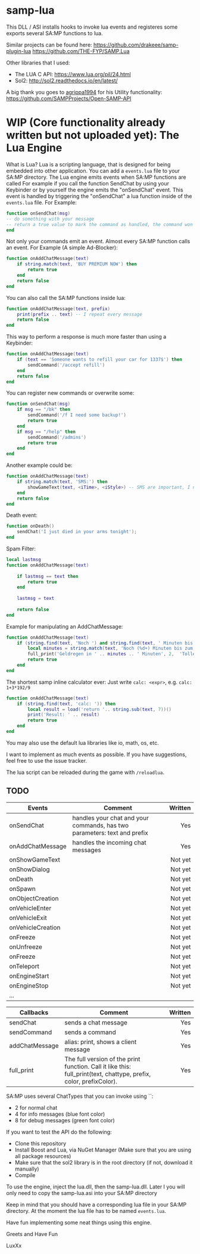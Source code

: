 # samp-lua
This DLL / ASI installs hooks to invoke lua events and registeres some exports several SA:MP functions to lua.


Similar projects can be found here:
https://github.com/drakeee/samp-plugin-lua
https://github.com/THE-FYP/SAMP.Lua

Other libraries that I used:
- The LUA C API:
https://www.lua.org/pil/24.html
- Sol2:
http://sol2.readthedocs.io/en/latest/

A big thank you goes to [agrippa1994](https://github.com/agrippa1994) for his Utility functionality:
https://github.com/SAMPProjects/Open-SAMP-API

# WIP (Core functionality already written but not uploaded yet): The Lua Engine
What is Lua? Lua is a scripting language, that is designed for being embedded into other application.
You can add a `events.lua` file to your SA:MP directory. The Lua engine emits events when SA:MP functions are called
For example if you call the function SendChat by using your Keybinder or by yourself the engine emits the "onSendChat" event.
This event is handled by triggering the "onSendChat" a lua function inside of the `events.lua` file.
For Example:
```lua
function onSendChat(msg)
-- do something with your message
-- return a true value to mark the command as handled, the command won't be sent.
end
```
Not only your commands emit an event. Almost every SA:MP function calls an event.
For Example (A simple Ad-Blocker):
```lua
function onAddChatMessage(text)
    if string.match(text, 'BUY PREMIUM NOW') then
        return true
    end
    return false
end
```

You can also call the SA:MP functions inside lua:

```lua
function onAddChatMessage(text, prefix)
    print(prefix .. text) -- I repeat every message
    return false
end
```
This way to perform a response is much more faster than using a Keybinder:
```lua
function onAddChatMessage(text)
    if (text == 'Someone wants to refill your car for 1337$') then
        sendCommand('/accept refill')
    end
    return false
end
```

You can register new commands or overwrite some:
```lua
function onSendChat(msg)
	if msg == "/bk" then
		sendCommand('/f I need some backup!')
		return true
	end
	if msg == "/help" then
		sendCommand('/admins')
		return true
	end
end
```

Another example could be:
```lua
function onAddChatMessage(text)
    if string.match(text, 'SMS:') then
        showGameText(text, <iTime>, <iStyle>) -- SMS are important, I need them big!
    end
    return false
end
```
Death event:
```lua
function onDeath()
    sendChat('I just died in your arms tonight');
end
```
Spam Filter:
```lua
local lastmsg
function onAddChatMessage(text)
    
	if lastmsg == text then
		return true
	end
	
	lastmsg = text
	
	return false
end
```

Example for manipulating an AddChatMessage:
```lua
function onAddChatMessage(text)
	if (string.find(text, 'Noch ') and string.find(text, ' Minuten bis zum Payday')) then
		local minutes = string.match(text, 'Noch (%d+) Minuten bis zum Payday')
		full_print('Geldregen in ' .. minutes .. ' Minuten', 2,  'Toller Prefix', 16728128, 5017777)
		return true
	end
end
```
The shortest samp inline calculator ever: Just write `calc: <expr>`, e.g. `calc: 1+3*192/9`
```lua
function onAddChatMessage(text)
	if (string.find(text, 'calc: ')) then
		local result = load('return '.. string.sub(text, 7))()
		print('Result: ' .. result)
		return true
	end
end
```
You may also use the default lua libraries like io, math, os, etc.

I want to implement as much events as possible. If you have suggestions, feel free to use the issue tracker.


The lua script can be reloaded during the game with `/reloadlua`.

## TODO

| Events | Comment | Written |
| ------------- |-------------| -----:|
| onSendChat | handles your chat and your commands, has two parameters: text and prefix | Yes |
| onAddChatMessage | handles the incoming chat messages | Yes |
| onShowGameText |  | Not yet |
| onShowDialog |  | Not yet |
| onDeath |  | Not yet |
| onSpawn |  | Not yet |
| onObjectCreation |  | Not yet |
| onVehicleEnter |  | Not yet |
| onVehicleExit |  | Not yet |
| onVehicleCreation |  | Not yet |
| onFreeze |  | Not yet |
| onUnfreeze |  | Not yet |
| onFreeze |  | Not yet |
| onTeleport |  | Not yet |
| onEngineStart |  | Not yet |
| onEngineStop |  | Not yet |
| ... | | |

| Callbacks | Comment | Written |
| ------------- |-------------| -----:|
| sendChat | sends a chat message | Yes |
| sendCommand | sends a command | Yes |
| addChatMessage | alias: print, shows a client message | Yes |
| full_print | The full version of the print function. Call it like this: full_print(text, chattype, prefix, color, prefixColor). | Yes |

SA:MP uses several ChatTypes that you can invoke using ``:
- 2 for normal chat
- 4 for info messages (blue font color)
- 8 for debug messages (green font color)

If you want to test the API do the following:

- Clone this repository
- Install Boost and Lua, via NuGet Manager (Make sure that you are using all package resources)
- Make sure that the sol2 library is in the root directory (if not, download it manually)
- Compile

To use the engine, inject the lua.dll, then the samp-lua.dll.
Later I you will only need to copy the samp-lua.asi into your SA:MP directory

Keep in mind that you should have a corresponding lua file in your SA:MP directory. At the moment the lua file has to be named `events.lua`.

Have fun implementing some neat things using this engine.

Greets and Have Fun

LuxXx
